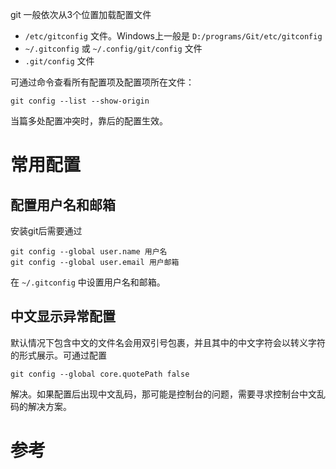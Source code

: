 git 一般依次从3个位置加载配置文件

- `/etc/gitconfig` 文件。Windows上一般是 `D:/programs/Git/etc/gitconfig`
- `~/.gitconfig` 或 `~/.config/git/config` 文件
- `.git/config` 文件

可通过命令查看所有配置项及配置项所在文件：

```shell
git config --list --show-origin
```

当篇多处配置冲突时，靠后的配置生效。



# 常用配置

## 配置用户名和邮箱

安装git后需要通过

```shell
git config --global user.name 用户名
git config --global user.email 用户邮箱
```

在 `~/.gitconfig` 中设置用户名和邮箱。

## 中文显示异常配置

默认情况下包含中文的文件名会用双引号包裹，并且其中的中文字符会以转义字符的形式展示。可通过配置

```shell
git config --global core.quotePath false
```

解决。如果配置后出现中文乱码，那可能是控制台的问题，需要寻求控制台中文乱码的解决方案。



# 参考

[^1]: 起步 - 初次运行 Git 前的配置. https://git-scm.com/book/zh/v2/%E8%B5%B7%E6%AD%A5-%E5%88%9D%E6%AC%A1%E8%BF%90%E8%A1%8C-Git-%E5%89%8D%E7%9A%84%E9%85%8D%E7%BD%AE.
[^2]: git 显示中文和解决中文乱码. https://zhuanlan.zhihu.com/p/133706032.


